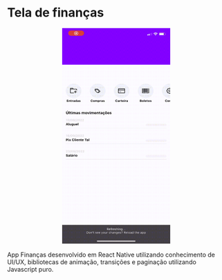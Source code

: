 # Tela de finanças

<p align="center">
  <img width="250" height="500" src = "FinancasApp/assets/RPReplay-Final1679322222.gif">
</p>

App Finanças desenvolvido em React Native utilizando conhecimento de UI/UX, bibliotecas de animação, transições e paginação utilizando Javascript puro.



